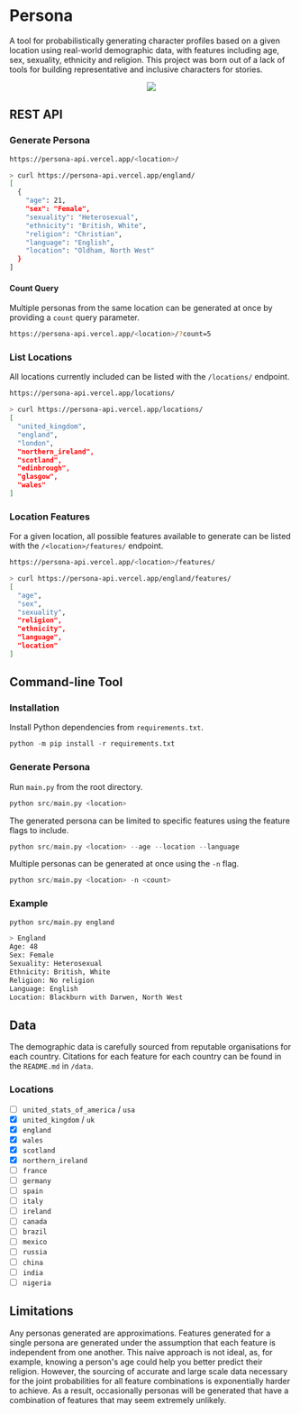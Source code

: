 # Persona

A tool for probabilistically generating character profiles based on a given location using real-world demographic data, with features including age, sex, sexuality, ethnicity and religion. This project was born out of a lack of tools for building representative and inclusive characters for stories.

<p align="center">
	<img src="https://user-images.githubusercontent.com/41476809/200411754-969a4cc5-12de-4d3d-9189-bd258270cfc6.png">
</p>

## REST API

### Generate Persona

```bash
https://persona-api.vercel.app/<location>/
```

```bash
> curl https://persona-api.vercel.app/england/
[
  {
    "age": 21,
    "sex": "Female",
    "sexuality": "Heterosexual",
    "ethnicity": "British, White",
    "religion": "Christian",
    "language": "English",
    "location": "Oldham, North West"
  }
]

```

#### Count Query

Multiple personas from the same location can be generated at once by providing a `count` query parameter.

```bash
https://persona-api.vercel.app/<location>/?count=5
```

### List Locations

All locations currently included can be listed with the `/locations/` endpoint.

```bash
https://persona-api.vercel.app/locations/
```

```bash
> curl https://persona-api.vercel.app/locations/
[
  "united_kingdom",
  "england",
  "london",
  "northern_ireland",
  "scotland",
  "edinbrough",
  "glasgow",
  "wales"
]

```

### Location Features

For a given location, all possible features available to generate can be listed with the `/<location>/features/` endpoint.

```bash
https://persona-api.vercel.app/<location>/features/
```

```bash
> curl https://persona-api.vercel.app/england/features/
[
  "age",
  "sex",
  "sexuality",
  "religion",
  "ethnicity",
  "language",
  "location"
]
```

## Command-line Tool

### Installation

Install Python dependencies from `requirements.txt`.

```py
python -m pip install -r requirements.txt
```

### Generate Persona

Run `main.py` from the root directory.

```py
python src/main.py <location>
```

The generated persona can be limited to specific features using the feature flags to include.

```py
python src/main.py <location> --age --location --language
```

Multiple personas can be generated at once using the `-n` flag.

```py
python src/main.py <location> -n <count>
```

### Example

```bash
python src/main.py england

> England
Age: 48
Sex: Female
Sexuality: Heterosexual
Ethnicity: British, White
Religion: No religion
Language: English
Location: Blackburn with Darwen, North West
```

## Data

The demographic data is carefully sourced from reputable organisations for each country. Citations for each feature for each country can be found in the `README.md` in `/data`.

### Locations

- [ ] `united_stats_of_america` / `usa`
- [x] `united_kingdom` / `uk`
- [x] `england`
- [x] `wales`
- [x] `scotland`
- [x] `northern_ireland`
- [ ] `france`
- [ ] `germany`
- [ ] `spain`
- [ ] `italy`
- [ ] `ireland`
- [ ] `canada`
- [ ] `brazil`
- [ ] `mexico`
- [ ] `russia`
- [ ] `china`
- [ ] `india`
- [ ] `nigeria`

## Limitations

Any personas generated are approximations. Features generated for a single persona are generated under the assumption that each feature is independent from one another. This naive approach is not ideal, as, for example, knowing a person's age could help you better predict their religion. However, the sourcing of accurate and large scale data necessary for the joint probabilities for all feature combinations is exponentially harder to achieve. As a result, occasionally personas will be generated that have a combination of features that may seem extremely unlikely.

